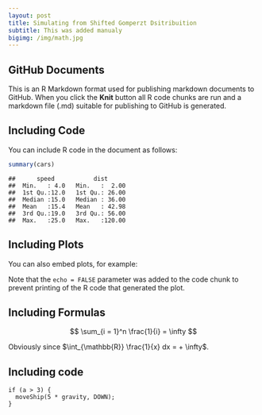 ```yaml
---
layout: post
title: Simulating from Shifted Gomperzt Dsitribuition
subtitle: This was added manualy
bigimg: /img/math.jpg
---
```



GitHub Documents
----------------

This is an R Markdown format used for publishing markdown documents to GitHub. When you click the **Knit** button all R code chunks are run and a markdown file (.md) suitable for publishing to GitHub is generated.

Including Code
--------------

You can include R code in the document as follows:

``` r
summary(cars)
```

    ##      speed           dist       
    ##  Min.   : 4.0   Min.   :  2.00  
    ##  1st Qu.:12.0   1st Qu.: 26.00  
    ##  Median :15.0   Median : 36.00  
    ##  Mean   :15.4   Mean   : 42.98  
    ##  3rd Qu.:19.0   3rd Qu.: 56.00  
    ##  Max.   :25.0   Max.   :120.00

Including Plots
---------------

You can also embed plots, for example:

Note that the `echo = FALSE` parameter was added to the code chunk to prevent printing of the R code that generated the plot.

Including Formulas
------------------

$$ \sum_{i = 1}^n \frac{1}{i} = \infty $$

Obviously since $\int_{\mathbb{R}} \frac{1}{x} dx = + \infty$.

Including code
--------------

    if (a > 3) {
      moveShip(5 * gravity, DOWN);
    }
